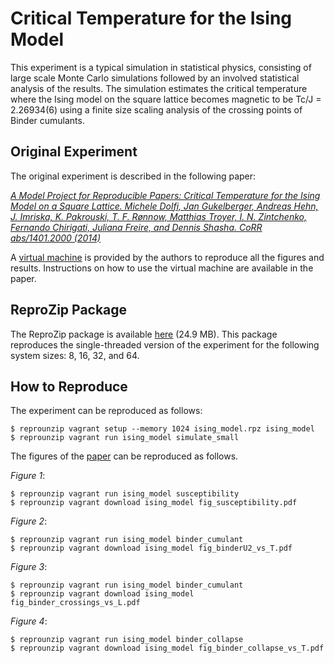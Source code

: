 Critical Temperature for the Ising Model
========================================

This experiment is a typical simulation in statistical physics, consisting of large scale Monte Carlo simulations followed by an involved statistical analysis of the results. The simulation estimates the critical temperature where the Ising model on the square lattice becomes magnetic to be Tc/J = 2.26934(6) using a finite size scaling analysis of the crossing points of Binder cumulants.

Original Experiment
-------------------

The original experiment is described in the following paper:

[*A Model Project for Reproducible Papers: Critical Temperature for the Ising Model on a Square Lattice. Michele Dolfi, Jan Gukelberger, Andreas Hehn, J. Imriska, K. Pakrouski, T. F. Rønnow, Matthias Troyer, I. N. Zintchenko, Fernando Chirigati, Juliana Freire, and Dennis Shasha. CoRR abs/1401.2000 (2014)*](http://arxiv.org/abs/1401.2000)

A [virtual machine](http://archive.comp-phys.org/provenance_challenge/provenance_machine.ova) is provided by the authors to reproduce all the figures and results. Instructions on how to use the virtual machine are available in the paper.

ReproZip Package
----------------

The ReproZip package is available [here](https://nyu.box.com/s/03umg9hclll9qkq0omxcf6r0vrf4eg3m) (24.9 MB). This package reproduces the single-threaded version of the experiment for the following system sizes: 8, 16, 32, and 64.

How to Reproduce
----------------

The experiment can be reproduced as follows:

    $ reprounzip vagrant setup --memory 1024 ising_model.rpz ising_model
    $ reprounzip vagrant run ising_model simulate_small
    
The figures of the [paper](http://arxiv.org/abs/1401.2000) can be reproduced as follows.

*Figure 1*:

    $ reprounzip vagrant run ising_model susceptibility
    $ reprounzip vagrant download ising_model fig_susceptibility.pdf
    
*Figure 2*:

    $ reprounzip vagrant run ising_model binder_cumulant
    $ reprounzip vagrant download ising_model fig_binderU2_vs_T.pdf
    
*Figure 3*:

    $ reprounzip vagrant run ising_model binder_cumulant
    $ reprounzip vagrant download ising_model fig_binder_crossings_vs_L.pdf
    
*Figure 4*:

    $ reprounzip vagrant run ising_model binder_collapse
    $ reprounzip vagrant download ising_model fig_binder_collapse_vs_T.pdf